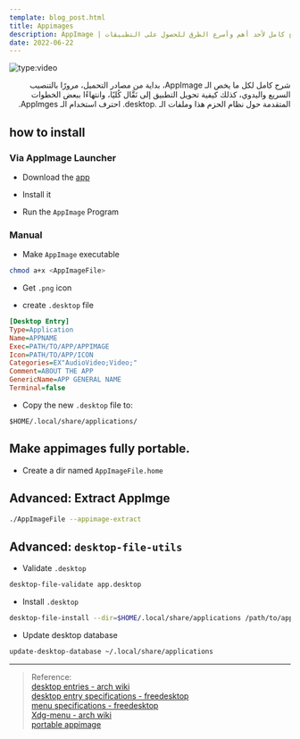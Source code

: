 ```yaml
---
template: blog_post.html
title: Appimages
description: AppImage | شرح كامل لأحد أهم وأسرع الطرق للحصول على التطبيقات 
date: 2022-06-22
---
```


![type:video](https://www.youtube.com/embed/ysmv0a0lh2c)

<div dir="rtl">
شرح كامل لكل ما يخص الـ AppImage، بداية من مصادر التحميل، مرورًا بالتنصيب السريع واليدوي، كذلك كيفية تحويل التطبيق إلى نَقَّال كُليًا، وانتهاءًا ببعض الخطوات المتقدمة حول نظام الحزم هذا وملفات الـ .desktop. احترف استخدام الـ AppImges.
</div>

<p hidden>#more</p>

## how to install

### Via AppImage Launcher

- Download the [app](https://github.com/TheAssassin/AppImageLauncher)

- Install it

- Run the `AppImage` Program

### Manual

- Make `AppImage` executable

```sh
chmod a+x <AppImageFile>
```

- Get `.png` icon

- create `.desktop` file

```ini
[Desktop Entry]
Type=Application
Name=APPNAME
Exec=PATH/TO/APP/APPIMAGE
Icon=PATH/TO/APP/ICON
Categories=EX"AudioVideo;Video;"
Comment=ABOUT THE APP
GenericName=APP GENERAL NAME
Terminal=false
```

- Copy the new `.desktop` file to:

```
$HOME/.local/share/applications/
```

## Make appimages fully portable.

- Create a dir named `AppImageFile.home`

## Advanced: Extract AppImge

```sh
./AppImageFile --appimage-extract
```

## Advanced: `desktop-file-utils`

- Validate `.desktop`

```sh
desktop-file-validate app.desktop
```

- Install `.desktop`

```sh
desktop-file-install --dir=$HOME/.local/share/applications /path/to/app.desktop
```

- Update desktop database

```sh
update-desktop-database ~/.local/share/applications
```

---

>Reference:  
[desktop entries - arch wiki](https://wiki.archlinux.org/title/desktop_entries)  
[desktop entry specifications - freedesktop](https://specifications.freedesktop.org/desktop-entry-spec/desktop-entry-spec-latest.html)  
[menu specifications - freedesktop](https://specifications.freedesktop.org/menu-spec/menu-spec-latest.html)  
[Xdg-menu - arch wiki](https://wiki.archlinux.org/title/Xdg-menu)  
[portable appimage](https://docs.appimage.org/user-guide/portable-mode.html)  
